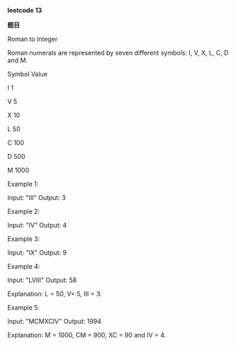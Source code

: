 **leetcode 13**

**题目**

Roman to Integer

Roman numerals are represented by seven different symbols: I, V, X, L, C, D and M.

Symbol       Value

I             1

V             5

X             10

L             50

C             100

D             500

M             1000

Example 1:

Input: "III"
Output: 3

Example 2:

Input: "IV"
Output: 4

Example 3:

Input: "IX"
Output: 9

Example 4:

Input: "LVIII"
Output: 58

Explanation: L = 50, V= 5, III = 3.

Example 5:

Input: "MCMXCIV"
Output: 1994

Explanation: M = 1000, CM = 900, XC = 90 and IV = 4.
